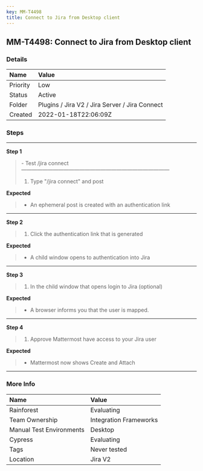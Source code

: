 ```yaml
---
key: MM-T4498
title: Connect to Jira from Desktop client
---
```


## MM-T4498: Connect to Jira from Desktop client

### Details

| Name     | Value                                          |
| :------- | :--------------------------------------------- |
| Priority | Low                                            |
| Status   | Active                                         |
| Folder   | Plugins / Jira V2 / Jira Server / Jira Connect |
| Created  | 2022-01-18T22:06:09Z                           |

### Steps

<hr/>

**Step 1**

> <article>- Test /jira connect<br />————————————————————————————<ol><li>Type "/jira connect" and post</li></ol></article>

**Expected**

> <article><ul><li>An ephemeral post is created with an authentication link</li></ul></article>

<hr/>

**Step 2**

> <article><ol><li>Click the authentication link that is generated</li></ol></article>

**Expected**

> <article><ul><li>A child window opens to authentication into Jira</li></ul></article>

<hr/>

**Step 3**

> <article><ol><li>In the child window that opens login to Jira (optional)</li></ol></article>

**Expected**

> <article><ul><li>A browser informs you that the user is mapped.</li></ul></article>

<hr/>

**Step 4**

> <article><ol><li>Approve Mattermost have access to your Jira user</li></ol></article>

**Expected**

> <article><ul><li>Mattermost now shows Create and Attach</li></ul></article>

<hr/>

### More Info

| Name                     | Value                  |
| :----------------------- | :--------------------- |
| Rainforest               | Evaluating             |
| Team Ownership           | Integration Frameworks |
| Manual Test Environments | Desktop                |
| Cypress                  | Evaluating             |
| Tags                     | Never tested           |
| Location                 | Jira V2                |
